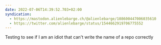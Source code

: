 ```yaml
---
date: 2022-07-06T14:39:52.703+02:00
syndication:
  - https://mastodon.alienlebarge.ch/@alienlebarge/108600447006035610
  - https://twitter.com/alienlebarge/status/1544662919706775552
---
```

Testing to see if I am an idiot that can't write the name of a repo correctly
